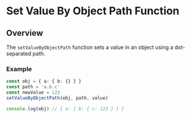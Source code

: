 # Set Value By Object Path Function

## Overview

The `setValueByObjectPath` function sets a value in an object using a dot-separated path.

### Example

```typescript
const obj = { a: { b: {} } }
const path = 'a.b.c'
const newValue = 123
setValueByObjectPath(obj, path, value)

console.log(obj) // { a: { b: { c: 123 } } }
```
